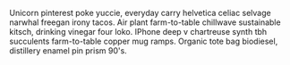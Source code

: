 Unicorn pinterest poke yuccie, everyday carry helvetica celiac selvage narwhal freegan irony tacos. Air plant farm-to-table chillwave sustainable kitsch, drinking vinegar four loko. IPhone deep v chartreuse synth tbh succulents farm-to-table copper mug ramps. Organic tote bag biodiesel, distillery enamel pin prism 90's.